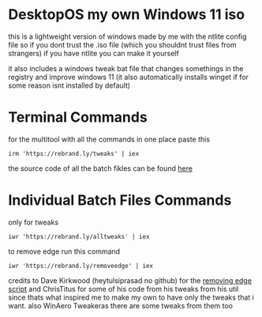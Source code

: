 # DesktopOS my own Windows 11 iso 

this is a lightweight version of windows made by me with the ntlite config file so if you dont trust the .iso file (which you shouldnt trust files from strangers) if you have ntlite you can make it yourself

it also includes a windows tweak bat file that changes somethings in the registry and improve windows 11 (it also automatically installs winget if for some reason isnt installed by default)

# Terminal Commands
for the multitool with all the commands in one place paste this
```
irm 'https://rebrand.ly/tweaks' | iex
```
the source code of all the batch fikles can be found [here](https://github.com/Panos0210/DesktopOS/tree/main/Batch%20FIles)
# Individual Batch Files Commands
only for tweaks
```
iwr 'https://rebrand.ly/alltweaks' | iex
```

to remove edge run this command
```
iwr 'https://rebrand.ly/removeedge' | iex
```


credits to Dave Kirkwood (heytulsiprasad no github) for the [removing edge script](https://gist.github.com/heytulsiprasad/670b7451a1931cfd354c4813c74ac181) and ChrisTitus for some of his code from his tweaks from his util since thats what inspired me to make my own to have only the tweaks that i want. also WinAero Tweakeras there are some tweaks from them too
